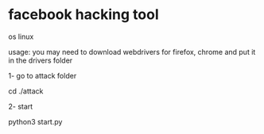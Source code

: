 # facebook hacking tool

os linux

usage: you may need to download webdrivers for firefox, chrome and put it in the drivers folder

1- go to attack folder


cd ./attack


2- start 


python3 start.py
